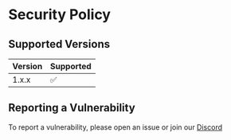 # Security Policy

## Supported Versions

| Version | Supported          |
|---------| ------------------ |
| 1.x.x   | :white_check_mark: |

## Reporting a Vulnerability

To report a vulnerability, please open an issue or join our [Discord](https://discord.gg/wafV4VP)
